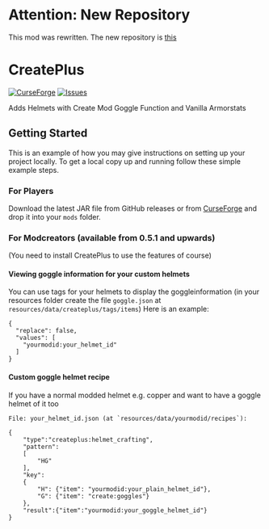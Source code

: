 # Attention: New Repository

This mod was rewritten. The new repository is [this](https://github.com/Robocraft999/CreateGoggles)

# CreatePlus

[![CurseForge](http://cf.way2muchnoise.eu/full_377835_downloads.svg)](https://www.curseforge.com/minecraft/mc-mods/create-plus)
[![Issues](https://img.shields.io/github/issues/Robocraft999/CreatePlus)](https://github.com/Robocraft999/CreatePlus/issues)

Adds Helmets with Create Mod Goggle Function and Vanilla Armorstats

## Getting Started

This is an example of how you may give instructions on setting up your project locally.
To get a local copy up and running follow these simple example steps.

### For Players

Download the latest JAR file from GitHub releases or from [CurseForge](https://www.curseforge.com/minecraft/mc-mods/create-plus) and drop it into your `mods` folder.

### For Modcreators (available from 0.5.1 and upwards)

(You need to install CreatePlus to use the features of course)

#### Viewing goggle information for your custom helmets
You can use tags for your helmets to display the goggleinformation (in your resources folder create the file `goggle.json` at `resources/data/createplus/tags/items`)
Here is an example:

```
{
  "replace": false,
  "values": [
    "yourmodid:your_helmet_id"
  ]
}
```

#### Custom goggle helmet recipe

If you have a normal modded helmet e.g. copper and want to have a goggle helmet of it too

```
File: your_helmet_id.json (at `resources/data/yourmodid/recipes`):

{
	"type":"createplus:helmet_crafting",
	"pattern":
	[
		"HG"
	],
	"key":
	{
		"H": {"item": "yourmodid:your_plain_helmet_id"},
		"G": {"item": "create:goggles"}
	},
	"result":{"item":"yourmodid:your_goggle_helmet_id"}
}
```

